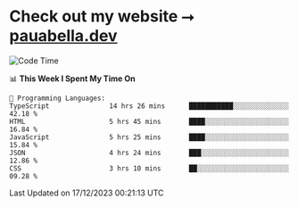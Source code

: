 # Check out my website ⭢ [pauabella.dev](https://pauabella.dev)

<!--START_SECTION:waka-->
![Code Time](http://img.shields.io/badge/Code%20Time-2%2C786%20hrs%2024%20mins-blue)

📊 **This Week I Spent My Time On** 

```text
💬 Programming Languages: 
TypeScript               14 hrs 26 mins      ███████████░░░░░░░░░░░░░░   42.18 % 
HTML                     5 hrs 45 mins       ████░░░░░░░░░░░░░░░░░░░░░   16.84 % 
JavaScript               5 hrs 25 mins       ████░░░░░░░░░░░░░░░░░░░░░   15.84 % 
JSON                     4 hrs 24 mins       ███░░░░░░░░░░░░░░░░░░░░░░   12.86 % 
CSS                      3 hrs 10 mins       ██░░░░░░░░░░░░░░░░░░░░░░░   09.28 % 
```


 Last Updated on 17/12/2023 00:21:13 UTC
<!--END_SECTION:waka-->
